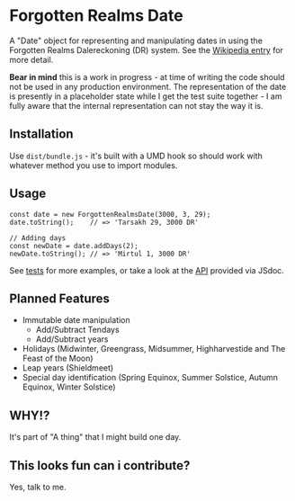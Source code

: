 # Forgotten Realms Date
A "Date" object for representing and manipulating dates in using the Forgotten Realms Dalereckoning (DR) system. See the [Wikipedia entry](https://en.wikipedia.org/wiki/Calendars_in_the_Forgotten_Realms) for more detail.

**Bear in mind** this is a work in progress - at time of writing the code should not be used in any production environment. The representation of the date is presently in a placeholder state while I get the test suite together - I am fully aware that the internal representation can not stay the way it is.

## Installation
Use `dist/bundle.js` - it's built with a UMD hook so should work with whatever method you use to import modules.

## Usage
```
const date = new ForgottenRealmsDate(3000, 3, 29);
date.toString();    // => 'Tarsakh 29, 3000 DR'

// Adding days
const newDate = date.addDays(2);
newDate.toString(); // => 'Mirtul 1, 3000 DR' 
```
See [tests](src/forgotten-realms-date.test.js) for more examples, or take a look at the [API](https://mikeyhogarth.github.io/forgotten-realms-date/ForgottenRealmsDate.html) provided via JSdoc.

## Planned Features
* Immutable date manipulation
  * Add/Subtract Tendays
  * Add/Subtract years
* Holidays (Midwinter, Greengrass, Midsummer, Highharvestide and The Feast of the Moon)
* Leap years (Shieldmeet)
* Special day identification (Spring Equinox, Summer Solstice, Autumn Equinox, Winter Solstice)

## WHY!?
It's part of "A thing" that I might build one day.

## This looks fun can i contribute?
Yes, talk to me.
